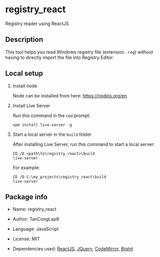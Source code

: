 # registry_react
Registry reader using ReactJS

## Description
This tool helps you read Windows registry file (extension `.reg`) without having to directly import the file into Registry Editor.

## Local setup
1. Install node
   
   Node can be installed from here: https://nodejs.org/en
   
2. Install Live Server
   
   Run this command in the `cmd` prompt:
   ```
   npm install live-server -g
   ```

3. Start a local server in the `build` folder
   
   After installing Live Server, run this command to start a local server:
   ```
   CD /D <path\to\registry_react>\build
   live-server
   ```

   For example:
   ```
   CD /D C:\my_projects\registry_react\build
   live-server
   ```

## Package info

- Name: registry_react

- Author: TanCongLap9

- Language: JavaScript

- License: MIT

- Dependencies used: [ReactJS](https://react.dev/), [JQuery](https://jquery.com/), [CodeMirror](https://codemirror.net/), [BigInt](https://www.npmjs.com/package/BigInt)
